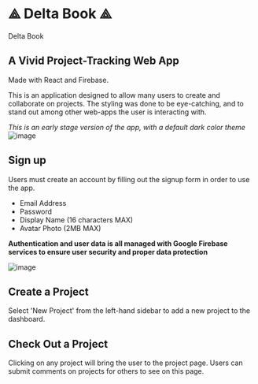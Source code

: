# ⟁ Delta Book ⟁

 Delta Book 


## A Vivid Project-Tracking Web App
Made with React and Firebase.

This is an application designed to allow many users to create and collaborate on projects.
The styling was done to be eye-catching, and to stand out among other web-apps the user is interacting with.

*This is an early stage version of the app, with a default dark color theme*
![image](https://user-images.githubusercontent.com/91920147/160736478-02d524b0-f16e-4274-a368-7ebee6f9dc8e.png)



## Sign up
Users must create an account by filling out the signup form in order to use the app.
- Email Address
- Password
- Display Name (16 characters MAX)
- Avatar Photo (2MB MAX)

__Authentication and user data is all managed with Google Firebase services to ensure user security and proper data protection__

![image](https://user-images.githubusercontent.com/91920147/160295422-937090c8-e379-4943-96d5-b2c22208eb4e.png)

## Create a Project
Select 'New Project' from the left-hand sidebar to add a new project to the dashboard.

## Check Out a Project
Clicking on any project will bring the user to the project page. Users can submit comments on projects for others to see on this page.
